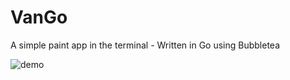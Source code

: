 # VanGo

A simple paint app in the terminal - Written in Go using Bubbletea

![demo]("public/demo.png")

